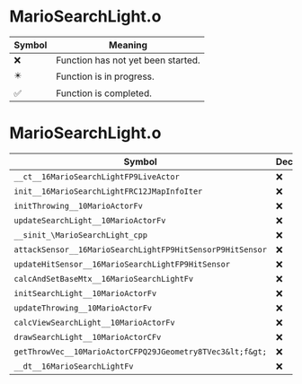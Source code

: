 # MarioSearchLight.o
| Symbol | Meaning 
| ------------- | ------------- 
| :x: | Function has not yet been started. 
| :eight_pointed_black_star: | Function is in progress. 
| :white_check_mark: | Function is completed. 


# MarioSearchLight.o
| Symbol | Decompiled? |
| ------------- | ------------- |
| `__ct__16MarioSearchLightFP9LiveActor` | :x: |
| `init__16MarioSearchLightFRC12JMapInfoIter` | :x: |
| `initThrowing__10MarioActorFv` | :x: |
| `updateSearchLight__10MarioActorFv` | :x: |
| `__sinit_\MarioSearchLight_cpp` | :x: |
| `attackSensor__16MarioSearchLightFP9HitSensorP9HitSensor` | :x: |
| `updateHitSensor__16MarioSearchLightFP9HitSensor` | :x: |
| `calcAndSetBaseMtx__16MarioSearchLightFv` | :x: |
| `initSearchLight__10MarioActorFv` | :x: |
| `updateThrowing__10MarioActorFv` | :x: |
| `calcViewSearchLight__10MarioActorFv` | :x: |
| `drawSearchLight__10MarioActorCFv` | :x: |
| `getThrowVec__10MarioActorCFPQ29JGeometry8TVec3&lt;f&gt;` | :x: |
| `__dt__16MarioSearchLightFv` | :x: |
